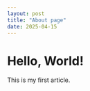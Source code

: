```yaml
---
layout: post
title: "About page"
date: 2025-04-15
---
```


# Hello, World!

This is my first article.
